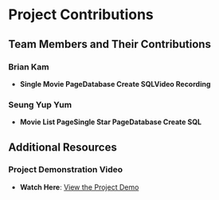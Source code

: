 # Project Contributions

## Team Members and Their Contributions

### Brian Kam
- **Single Movie Page****Database Create SQL****Video Recording**
### Seung Yup Yum
- **Movie List Page****Single Star Page****Database Create SQL**

## Additional Resources

### Project Demonstration Video
- **Watch Here**: [View the Project Demo](https://drive.google.com/file/d/1A613DLVKcXF0OLm8PXq1-DzUpy0iW_XF/view?usp=sharing)
